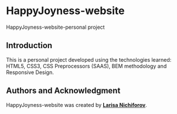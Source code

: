 # HappyJoyness-website

HappyJoyness-website-personal project

## Introduction

This is a personal project developed using the technologies learned: HTML5, CSS3, CSS Preprocessors (SAAS), BEM methodology and Responsive Design.

## **Authors and Acknowledgment**

HappyJoyness-website was created by **[Larisa Nichiforov](https://github.com/LarisaNichi)**.
